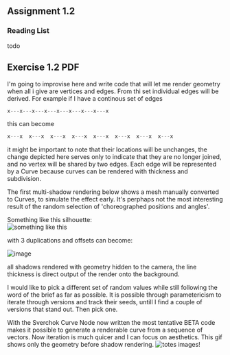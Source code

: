 ## Assignment 1.2

### Reading List 

todo

## Exercise 1.2 PDF

I'm going to improvise here and write code that will let me render geometry when all i give are vertices and edges. From thi set individual edges will be derived. For example if I have a continous set of edges
```python
x---x---x---x---x---x---x---x---x
```
this can become
```python
x---x  x---x  x---x  x---x  x---x  x---x  x---x  x---x
```
it might be important to note that their locations will be unchanges, the change depicted here serves only to indicate that they are no longer joined, and no vertex will be shared by two edges. Each edge will be represented by a Curve because curves can be rendered with thickness and subdivision.

The first multi-shadow rendering below shows a mesh manually converted to Curves, to simulate the effect early. It's perphaps not the most interesting result of the random selection of 'choreographed positions and angles'. 

Something like this silhouette:  
![something like this](https://cloud.githubusercontent.com/assets/619340/5722644/3bc3dde0-9b3e-11e4-8670-9dbc61d58823.png) 

with 3 duplications and offsets can become: 

![image](https://cloud.githubusercontent.com/assets/619340/5731085/081b9446-9b80-11e4-8a70-a5dae595a184.png)


all shadows rendered with geometry hidden to the camera, the line thickness is direct output of the render onto the background.

I would like to pick a different set of random values while still following the word of the brief as far as possible. It is possible through parametericism to iterate through versions and track their seeds, untill I find a couple of versions that stand out. Then pick one.

With the Sverchok Curve Node now written the most tentative BETA code makes it possible to generate a renderable curve from a sequence of vectors. Now iteration is much quicer and I can focus on aesthetics. This gif shows only the geometry before shadow rendering.
![totes images!](https://cloud.githubusercontent.com/assets/619340/5740560/d579cfd2-9c04-11e4-9add-ad973d5d8eea.gif)

